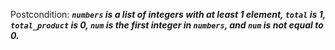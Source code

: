 Postcondition: ***`numbers` is a list of integers with at least 1 element, `total` is 1, `total_product` is 0, `num` is the first integer in `numbers`, and `num` is not equal to 0.***